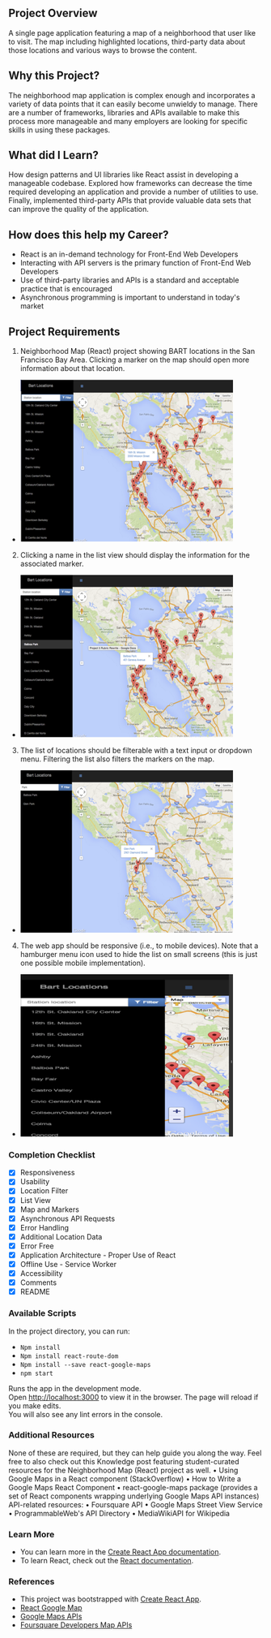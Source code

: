 ## Project Overview
A single page application featuring a map of a neighborhood that user like to visit. The map including highlighted locations, third-party data about those locations and various ways to browse the content.
## Why this Project?
The neighborhood map application is complex enough and incorporates a variety of data points that it can easily become unwieldy to manage. There are a number of frameworks, libraries and APIs available to make this process more manageable and many employers are looking for specific skills in using these packages. 
## What did I Learn?
How design patterns and UI libraries like React assist in developing a manageable codebase. Explored how frameworks can decrease the time required developing an application and provide a number of utilities to use. Finally, implemented third-party APIs that provide valuable data sets that can improve the quality of the application.
## How does this help my Career?
- React is an in-demand technology for Front-End Web Developers
- Interacting with API servers is the primary function of Front-End Web Developers
- Use of third-party libraries and APIs is a standard and acceptable practice that is encouraged
- Asynchronous programming is important to understand in today's market

## Project Requirements
1. Neighborhood Map (React) project showing BART locations in the San Francisco Bay Area. Clicking a marker on the map should open more information about that location.
 * ![alt text](./src/doc/neighborhoodmap1.png)
2. Clicking a name in the list view should display the information for the associated marker.
 * ![alt text](./src/doc/neighborhoodmap2.png)
3. The list of locations should be filterable with a text input or dropdown menu. Filtering the list also filters the markers on the map.
 * ![alt text](./src/doc/neighborhoodmap3.png)
4. The web app should be responsive (i.e., to mobile devices). Note that a hamburger menu icon used to hide the list on small screens (this is just one possible mobile implementation).
 * ![alt text](./src/doc/neighborhoodmap4.png)

### Completion Checklist
- [x] Responsiveness
- [x] Usability
- [x] Location Filter
- [x] List View    
- [x] Map and Markers
- [x] Asynchronous API Requests
- [x] Error Handling
- [x] Additional Location Data
- [x] Error Free
- [x] Application Architecture - Proper Use of React
- [x] Offline Use - Service Worker
- [x] Accessibility
- [x] Comments
- [x] README

### Available Scripts
In the project directory, you can run: 
- `Npm install`  
- `Npm install react-route-dom` 
- `Npm install --save react-google-maps`  
- `npm start`

Runs the app in the development mode.<br>
Open [http://localhost:3000](http://localhost:3000) to view it in the browser.
The page will reload if you make edits.<br>
You will also see any lint errors in the console.

### Additional Resources
None of these are required, but they can help guide you along the way. Feel free to also check out this Knowledge post featuring student-curated resources for the Neighborhood Map (React) project as well.
	• Using Google Maps in a React component (StackOverflow)
	• How to Write a Google Maps React Component
	• react-google-maps package (provides a set of React components wrapping underlying Google Maps API instances)
API-related resources:
	• Foursquare API
	• Google Maps Street View Service
	• ProgrammableWeb's API Directory
	• MediaWikiAPI for Wikipedia

### Learn More
- You can learn more in the [Create React App documentation](https://facebook.github.io/create-react-app/docs/getting-started).
- To learn React, check out the [React documentation](https://reactjs.org/).

### References
- This project was bootstrapped with [Create React App](https://github.com/facebook/create-react-app).
- [React Google Map](https://tomchentw.github.io/react-google-maps/)
- [Google Maps APIs](https://developers.google.com/maps/documentation/javascript/tutorial)
- [Foursquare Developers Map APIs](https://developer.foursquare.com/docs/api/venues/details)
